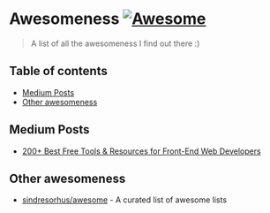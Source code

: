 # Awesomeness [![Awesome](https://cdn.rawgit.com/sindresorhus/awesome/d7305f38d29fed78fa85652e3a63e154dd8e8829/media/badge.svg)](https://github.com/julianorafael/awesomeness)

> A list of all the awesomeness I find out there :)

## Table of contents
- [Medium Posts](#medium-posts)
- [Other awesomeness](#other-awesomeness)

## Medium Posts
- [200+ Best Free Tools & Resources for Front-End Web Developers](https://medium.com/@ti_asif/200-best-free-tools-resources-for-front-end-web-developers-3fb3c415a643#.bz4uaonfz)

## Other awesomeness
- [sindresorhus/awesome](https://github.com/sindresorhus/awesome) - A curated list of awesome lists

